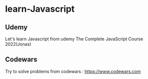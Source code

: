 # learn-Javascript
## Udemy
Let's learn Javascript from udemy The Complete JavaScript Course 2022(Jonas)
## Codewars
Try to solve problems from codewars : https://www.codewars.com
